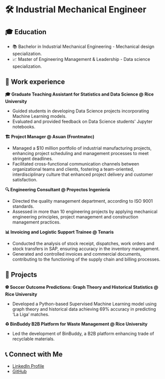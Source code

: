 # 🛠 Industrial Mechanical Engineer

## 🎓 Education 
- 📚 Bachelor in Industrial Mechanical Engineering - Mechanical design specialization.
- 📈 Master of Engineering Management & Leadership - Data science specialization.

## 💼 Work experience
**🎓 Graduate Teaching Assistant for Statistics and Data Science @ Rice University**
- Guided students in developing Data Science projects incorporating Machine Learning models.
- Evaluated and provided feedback on Data Science students' Jupyter notebooks.

**🏗 Project Manager @ Asuan (Frontmatec)**
- Managed a $10 million portfolio of industrial manufacturing projects, enhancing project scheduling and management processes to meet stringent deadlines.
- Facilitated cross-functional communication channels between organizational teams and clients, fostering a team-oriented, interdisciplinary culture that enhanced project delivery and customer satisfaction.

**🔍 Engineering Consultant @ Proyectos Ingeniería**
- Directed the quality management department, according to ISO 9001 standards.
- Assessed in more than 10 engineering projects by applying mechanical engineering principles, project management and construction management practices.

**📊 Invoicing and Logistic Support Trainee @ Tenaris**
- Conducted the analysis of stock receipt, dispatches, work orders and stock transfers in SAP, ensuring accuracy in the inventory management.
- Generated and controlled invoices and commercial documents, contributing to the functioning of the supply chain and billing processes.

## 🚀 Projects
**⚽ Soccer Outcome Predictions: Graph Theory and Historical Statistics @ Rice University**
- Developed a Python-based Supervised Machine Learning model using graph theory and historical data achieving 69% accuracy in predicting ‘La Liga’ matches.

**♻ BinBuddy B2B Platform for Waste Management @ Rice University**
- Led the development of BinBuddy, a B2B platform enhancing trade of recyclable materials.

## 📞 Connect with Me
- [LinkedIn Profile](https://www.linkedin.com/in/calbertiboms/)
- [GitHub](https://github.com/calbertiboms)


